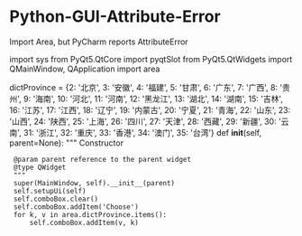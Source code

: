 # Python-GUI-Attribute-Error
Import Area, but PyCharm reports AttributeError

import sys
from PyQt5.QtCore import pyqtSlot
from PyQt5.QtWidgets import QMainWindow, QApplication
import area

dictProvince = {2: '北京', 3: '安徽', 4: '福建', 5: '甘肃', 6: '广东', 7: '广西', 8: '贵州', 9: '海南', 10: '河北',
                11: '河南', 12: '黑龙江', 13: '湖北', 14: '湖南', 15: '吉林', 16: '江苏', 17: '江西', 18: '辽宁',
                19: '内蒙古', 20: '宁夏', 21: '青海', 22: '山东', 23: '山西', 24: '陕西', 25: '上海', 26: '四川',
                27: '天津', 28: '西藏', 29: '新疆', 30: '云南', 31: '浙江', 32: '重庆', 33: '香港', 34: '澳门',
                35: '台湾'}
def __init__(self, parent=None):
        """
     Constructor

     @param parent reference to the parent widget
     @type QWidget
     """
     super(MainWindow, self).__init__(parent)
     self.setupUi(self)
     self.comboBox.clear()  
     self.comboBox.addItem('Choose')
     for k, v in area.dictProvince.items():
         self.comboBox.addItem(v, k)  
